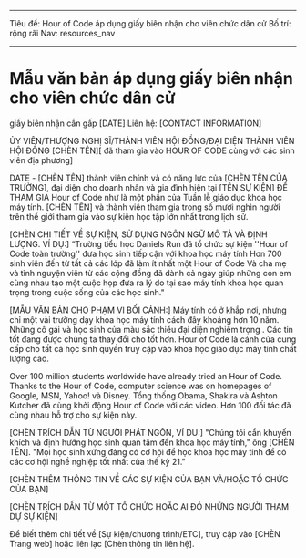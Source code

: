 * * *

Tiêu đề: Hour of Code áp dụng giấy biên nhận cho viên chức dân cử Bố trí: rộng rãi Nav: resources_nav

* * *

# Mẫu văn bản áp dụng giấy biên nhận cho viên chức dân cử

giấy biên nhận cần gấp [DATE] Liên hệ: [CONTACT INFORMATION]  
  


ỦY VIÊN/THƯỢNG NGHỊ SĨ/THÀNH VIÊN HỘI ĐỒNG/ĐẠI DIỆN THÀNH VIÊN HỘI ĐỒNG \[CHÈN TÊN\]\[ đã tham gia vào HOUR OF CODE cùng với các sinh viên địa phương\]</center>   
  


DATE - [CHÈN TÊN] thành viên chính và có năng lực của [CHÈN TÊN CỦA TRƯỜNG], đại diện cho doanh nhân và gia đình hiện tại [TÊN SỰ KIỆN] ĐỂ THAM GIA Hour of Code như là một phần của Tuần lễ giáo dục khoa học máy tính. [CHÈN TÊN] và thành viên tham gia trong số mười nghìn người trên thế giới tham gia vào sự kiện học tập lớn nhất trong lịch sử.

[CHÈN CHI TIẾT VỀ SỰ KIỆN, SỬ DỤNG NGÔN NGỮ MÔ TẢ VÀ ĐỊNH LƯỢNG. VÍ DỤ:] “Trường tiểu học Daniels Run đã tổ chức sự kiện ''Hour of Code toàn trường'' đưa học sinh tiếp cận với khoa học máy tính Hơn 700 sinh viên đến từ tất cả các lớp đã làm ít nhất một Hour of Code Và cha mẹ và tình nguyện viên từ các cộng đồng đã dành cả ngày giúp những con em cùng nhau tạo một cuộc họp đưa ra lý do tại sao máy tính khoa học quan trọng trong cuộc sống của các học sinh."

[MẪU VĂN BẢN CHO PHẠM VI BỐI CẢNH:] Máy tính có ở khắp nơi, nhưng chỉ một vài trường dạy khoa học máy tính cách đây khoảng hơn 10 năm. Những cô gái và học sinh của màu sắc thiếu đại diện nghiêm trọng . Các tin tốt đang được chúng ta thay đổi cho tốt hơn. Hour of Code là cánh cửa cung cấp cho tất cả học sinh quyền truy cập vào khoa học giáo dục máy tính chất lượng cao.

Over 100 million students worldwide have already tried an Hour of Code. Thanks to the Hour of Code, computer science was on homepages of Google, MSN, Yahoo! và Disney. Tổng thống Obama, Shakira và Ashton Kutcher đã cùng khởi động Hour of Code với các video. Hơn 100 đối tác đã cùng nhau hỗ trợ cho sự kiện này.

[CHÈN TRÍCH DẪN TỪ NGƯỜI PHÁT NGÔN, VÍ DU:] "Chúng tôi cần khuyến khích và định hướng học sinh quan tâm đến khoa học máy tính," ông [CHÈN TÊN]. "Mọi học sinh xứng đáng có cơ hội để học khoa học máy tính để có các cơ hội nghề nghiệp tốt nhất của thế kỷ 21."

[CHÈN THÊM THÔNG TIN VỀ CÁC SỰ KIỆN CỦA BẠN VÀ/HOẶC TỔ CHỨC CỦA BẠN]

[CHÈN TRÍCH DẪN TỪ MỘT TỔ CHỨC HOẶC AI ĐÓ NHỮNG NGƯỜI THAM DỰ SỰ KIỆN]

Để biết thêm chi tiết về [Sự kiện/chương trình/ETC], truy cập vào [CHÈN Trang web] hoặc liên lạc [Chèn thông tin liên hệ].